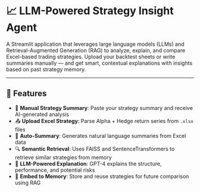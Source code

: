# 📈 LLM-Powered Strategy Insight Agent

A Streamlit application that leverages large language models (LLMs) and Retrieval-Augmented Generation (RAG) to analyze, explain, and compare Excel-based trading strategies. Upload your backtest sheets or write summaries manually — and get smart, contextual explanations with insights based on past strategy memory.

---

## 🚀 Features

- 📝 **Manual Strategy Summary**: Paste your strategy summary and receive AI-generated analysis
- 📤 **Upload Excel Strategy**: Parse Alpha + Hedge return series from `.xlsx` files
- 📄 **Auto-Summary**: Generates natural language summaries from Excel data
- 🔍 **Semantic Retrieval**: Uses FAISS and SentenceTransformers to retrieve similar strategies from memory
- 🧠 **LLM-Powered Explanation**: GPT-4 explains the structure, performance, and potential risks
- 💾 **Embed to Memory**: Store and reuse strategies for future comparison using RAG



